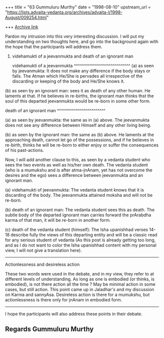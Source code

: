 +++
title = "63 Gummuluru Murthy"
date = "1998-08-10"
upstream_url = "https://lists.advaita-vedanta.org/archives/advaita-l/1998-August/009254.html"

+++
[Archive link](https://lists.advaita-vedanta.org/archives/advaita-l/1998-August/009254.html)

Pardon my intrusion into this very interesting discussion. I will put my
understanding on two thoughts here, and go into the background again with
the hope that the participants will address them.

1. videhamukti of a jeevanmukta and death of an ignorant man

   videhamukti of a jeevanmukta
   ^^^^^^^^^^^^^^^^^^^^^^^^^^^^
(a) as seen by jeevanmukta: It does not make any difference if the body
stays or falls. The Atman which He/She is pervades all irrespective of
the discarding or keeping of the body and He/She knows it.

(b) as seen by an ignorant man: sees it as death of any other human. He
laments at that. If he believes in re-births, the ignorant man thinks thst
the soul of this departed jeevanmukta would be re-born in some other form.

   death of an ignorant man
   ^^^^^^^^^^^^^^^^^^^^^^^^

(a) as seen by jeevanmukta: the same as in (a) above. The jeevanmukta does
not see any difference between Himself and any other living being.

(b) as seen by the ignorant man: the same as (b) above. He laments at the
approaching death, cannot let go of the possessions, and if he believes in
re-birth, thinks he will be re-born to either enjoy or suffer the
consequences of his past-actions.

Now, I will add another clause to this, as seen by a vedanta student who
sees the two events as well as his/her own death. The vedanta student
(who is a mumukshu and is after atma-jnAnam, yet has not overcome the
desires and the ego) sees a difference between jeevanmukta and an ignorant
man.

(a) videhamukti of jeevanmukta: The vedanta student knows that it is
discarding of the body. The jeevanmukta attained moksha and will not be
re-born.

(b) death of an ignorant man: The vedanta student sees this as death. The
subtle body of the departed ignorant man carries forward the prArabdha
karma of that man, it will be re-born in another form.

(c) death of the vedanta student (himself): The Isha upanishhad verses
14-18 describe fully the views of this departing entity and will be a
classic read for any serious student of vedanta (As this post is already
getting too long, and as I do not want to color the Isha upanishhad
content with my personal view, I will not give a translation here).

------------------------

Actionlessness and desireless action

These two words were used in the debate, and in my view, they refer to
at different levels of understanding. As long as one is embodied (or
thinks, is embodied), is not there action all the time ? May be minimal
action in some cases, but still action. This point came up in Jaladhar's
and my discussion on Karma and sannyAsa. Desireless action is there for
a mumukshu, but actionlessness is there only for jnAnam in embodied form.

-------------------------

I hope the participants will also address these points in their debate.


Regards
Gummuluru Murthy
------------------------------------------------------------------------

